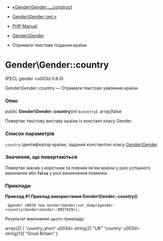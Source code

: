 - [«Gender\Gender::\_\_construct](gender-gender.construct.md)
- [Gender\Gender::get »](gender-gender.get.md)

- [PHP Manual](index.md)
- [Gender\Gender](class.gender.md)
- Отримати текстове подання країни

# Gender\Gender::country

(PECL gender \>u003d 0.8.0)

Gender\Gender::country — Отримати текстове уявлення країни

### Опис

public **Gender\Gender::country**(int `$country`): array\|false

Повертає текстову виставу країни із констант класу Gender.

### Список параметрів

`country`
Ідентифікатор країни, заданий константою класу
[Gender\Gender](class.gender.md).

### Значення, що повертаються

Повертає масив з коротким та повним ім'ям країни у разі успішного
виконання або **`false`** у разі виникнення помилки.

### Приклади

**Приклад #1 Приклад використання **Gender\Gender::country()****

` $gender u003d new Gender\Gender;var_dump($gender->country(Gender\Gender::BRITAIN));`

Результат виконання цього прикладу:

array(2) {
'country_short' u003d>
string(2) "UK"
'country' u003d>
string(13) "Great Britain"
}

